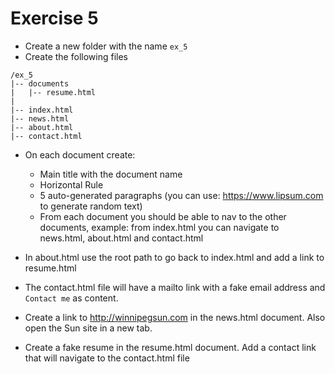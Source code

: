 # Exercise 5

* Create a new folder with the name `ex_5`
* Create the following files
```
/ex_5 
|-- documents
|   |-- resume.html
|
|-- index.html
|-- news.html
|-- about.html
|-- contact.html
```

* On each document create:
  * Main title with the document name
  * Horizontal Rule
  * 5 auto-generated paragraphs (you can use: https://www.lipsum.com to generate random text)
  * From each document you should be able to nav to the other documents, example: from index.html you can navigate to news.html, about.html and contact.html

* In about.html use the root path to go back to index.html and add a link to resume.html
* The contact.html file will have a mailto link with a fake email address and `Contact me` as content.
* Create a link to http://winnipegsun.com in the news.html document. Also open the Sun site in a new tab.
* Create a fake resume in the resume.html document. Add a contact link that will navigate to the contact.html file
